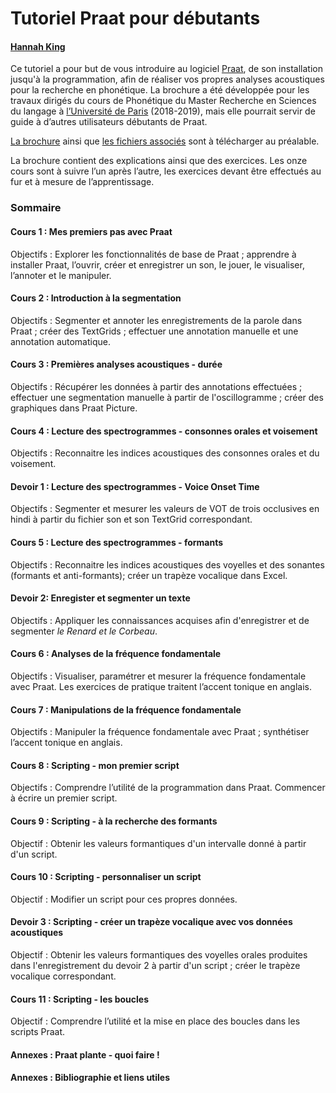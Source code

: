 # Tutoriel Praat pour débutants
#### [Hannah King](mailto:hannahhmking@gmail.com?subject=[GitHub]%20Tutoriel%20Praat)
Ce tutoriel a pour but de vous introduire au logiciel [Praat](https://www.fon.hum.uva.nl/praat/), de son installation jusqu'à la programmation, afin de réaliser vos propres analyses acoustiques pour la recherche en phonétique. La brochure a été développée pour les travaux dirigés du cours de Phonétique du Master Recherche en Sciences du langage à [l’Université de Paris](https://u-paris.fr/) (2018-2019), mais elle pourrait servir de guide à d’autres utilisateurs débutants de Praat. 


[La brochure](https://github.com/hehmking/tutoriel_praat_debutants/tree/brochure) ainsi que [les fichiers associés](https://github.com/hehmking/tutoriel_praat_debutants/tree/fichiers) sont à télécharger au préalable. 


La brochure contient des explications ainsi que des exercices. Les onze cours sont à suivre l’un après l’autre, les exercices devant être effectués au fur et à mesure de l’apprentissage.

### Sommaire

#### Cours 1 : Mes premiers pas avec Praat
Objectifs : Explorer les fonctionnalités de base de Praat ; apprendre à installer Praat, l’ouvrir, créer et enregistrer un son, le jouer, le visualiser, l’annoter et le manipuler.

#### Cours 2 : Introduction à la segmentation
Objectifs : Segmenter et annoter les enregistrements de la parole dans Praat ; créer des TextGrids ; effectuer une annotation manuelle et une annotation automatique.

#### Cours 3 : Premières analyses acoustiques - durée
Objectifs : Récupérer les données à partir des annotations effectuées ; effectuer une segmentation manuelle à partir de l'oscillogramme ; créer des graphiques dans Praat Picture.

#### Cours 4 : Lecture des spectrogrammes - consonnes orales et voisement
Objectifs : Reconnaitre les indices acoustiques des consonnes orales et du voisement.

#### Devoir 1 : Lecture des spectrogrammes - Voice Onset Time
Objectifs : Segmenter et mesurer les valeurs de VOT de trois occlusives en hindi à partir du fichier son et son TextGrid correspondant. 

#### Cours 5 : Lecture des spectrogrammes - formants
Objectifs : Reconnaitre les indices acoustiques des voyelles et des sonantes (formants et anti-formants); créer un trapèze vocalique dans Excel.  

#### Devoir 2: Enregister et segmenter un texte
Objectifs : Appliquer les connaissances acquises afin d'enregistrer et de segmenter _le Renard et le Corbeau_.

#### Cours 6 : Analyses de la fréquence fondamentale
Objectifs : Visualiser, paramétrer et mesurer la fréquence fondamentale avec Praat. Les exercices de pratique traitent l’accent tonique en anglais.

#### Cours 7 : Manipulations de la fréquence fondamentale
Objectifs : Manipuler la fréquence fondamentale avec Praat ; synthétiser l’accent tonique en anglais.

#### Cours 8 : Scripting - mon premier script
Objectifs : Comprendre l’utilité de la programmation dans Praat. Commencer à écrire un premier script. 

#### Cours 9 : Scripting - à la recherche des formants
Objectif : Obtenir les valeurs formantiques d'un intervalle donné à partir d'un script. 

#### Cours 10 : Scripting - personnaliser un script
Objectif : Modifier un script pour ces propres données. 

#### Devoir 3 : Scripting - créer un trapèze vocalique avec vos données acoustiques
Objectif : Obtenir les valeurs formantiques des voyelles orales produites dans l'enregistrement du devoir 2 à partir d'un script ; créer le trapèze vocalique correspondant.  

#### Cours 11 : Scripting - les boucles 
Objectif : Comprendre l’utilité et la mise en place des boucles dans les scripts Praat.

#### Annexes : Praat plante - quoi faire ! 

#### Annexes : Bibliographie et liens utiles



